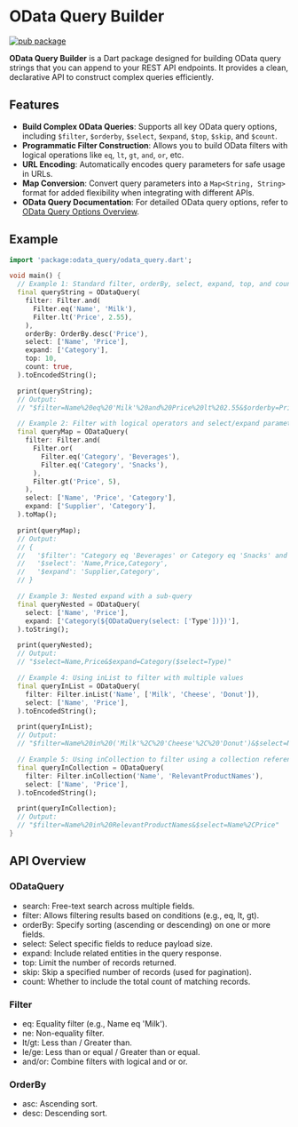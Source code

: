 # OData Query Builder

[![pub package](https://img.shields.io/pub/v/odata_query.svg)](https://pub.dev/packages/odata_query)

**OData Query Builder** is a Dart package designed for building OData query strings that you can append to your REST API endpoints. It provides a clean, declarative API to construct complex queries efficiently.

## Features

- **Build Complex OData Queries**: Supports all key OData query options, including `$filter`, `$orderby`, `$select`, `$expand`, `$top`, `$skip`, and `$count`.
- **Programmatic Filter Construction**: Allows you to build OData filters with logical operations like `eq`, `lt`, `gt`, `and`, `or`, etc.
- **URL Encoding**: Automatically encodes query parameters for safe usage in URLs.
- **Map Conversion**: Convert query parameters into a `Map<String, String>` format for added flexibility when integrating with different APIs.
- **OData Query Documentation**: For detailed OData query options, refer to [OData Query Options Overview](https://learn.microsoft.com/en-us/odata/concepts/queryoptions-overview).

## Example

```dart
import 'package:odata_query/odata_query.dart';

void main() {
  // Example 1: Standard filter, orderBy, select, expand, top, and count
  final queryString = ODataQuery(
    filter: Filter.and(
      Filter.eq('Name', 'Milk'),
      Filter.lt('Price', 2.55),
    ),
    orderBy: OrderBy.desc('Price'),
    select: ['Name', 'Price'],
    expand: ['Category'],
    top: 10,
    count: true,
  ).toEncodedString();

  print(queryString); 
  // Output:
  // "$filter=Name%20eq%20'Milk'%20and%20Price%20lt%202.55&$orderby=Price%20desc&$select=Name,Price&$expand=Category&$top=10&$count=true"

  // Example 2: Filter with logical operators and select/expand parameters
  final queryMap = ODataQuery(
    filter: Filter.and(
      Filter.or(
        Filter.eq('Category', 'Beverages'),
        Filter.eq('Category', 'Snacks'),
      ),
      Filter.gt('Price', 5),
    ),
    select: ['Name', 'Price', 'Category'],
    expand: ['Supplier', 'Category'],
  ).toMap();

  print(queryMap);
  // Output:
  // {
  //   '$filter': "Category eq 'Beverages' or Category eq 'Snacks' and Price gt 5",
  //   '$select': 'Name,Price,Category',
  //   '$expand': 'Supplier,Category',
  // }

  // Example 3: Nested expand with a sub-query
  final queryNested = ODataQuery(
    select: ['Name', 'Price'],
    expand: ['Category(${ODataQuery(select: ['Type'])})'],
  ).toString();

  print(queryNested); 
  // Output:
  // "$select=Name,Price&$expand=Category($select=Type)"

  // Example 4: Using inList to filter with multiple values
  final queryInList = ODataQuery(
    filter: Filter.inList('Name', ['Milk', 'Cheese', 'Donut']),
    select: ['Name', 'Price'],
  ).toEncodedString();

  print(queryInList); 
  // Output:
  // "$filter=Name%20in%20('Milk'%2C%20'Cheese'%2C%20'Donut')&$select=Name%2CPrice"

  // Example 5: Using inCollection to filter using a collection reference
  final queryInCollection = ODataQuery(
    filter: Filter.inCollection('Name', 'RelevantProductNames'),
    select: ['Name', 'Price'],
  ).toEncodedString();

  print(queryInCollection); 
  // Output:
  // "$filter=Name%20in%20RelevantProductNames&$select=Name%2CPrice"
}

```


## API Overview

### ODataQuery
- search: Free-text search across multiple fields.
- filter: Allows filtering results based on conditions (e.g., eq, lt, gt).
- orderBy: Specify sorting (ascending or descending) on one or more fields.
- select: Select specific fields to reduce payload size.
- expand: Include related entities in the query response.
- top: Limit the number of records returned.
- skip: Skip a specified number of records (used for pagination).
- count: Whether to include the total count of matching records.

### Filter
- eq: Equality filter (e.g., Name eq 'Milk').
- ne: Non-equality filter.
- lt/gt: Less than / Greater than.
- le/ge: Less than or equal / Greater than or equal.
- and/or: Combine filters with logical and or or.

### OrderBy
- asc: Ascending sort.
- desc: Descending sort.
